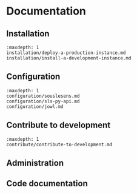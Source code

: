 # Documentation

## Installation

```{toctree}
:maxdepth: 1
installation/deploy-a-production-instance.md
installation/install-a-development-instance.md
```

## Configuration

```{toctree}
:maxdepth: 1
configuration/souslesens.md
configuration/sls-py-api.md
configuration/jowl.md
```

## Contribute to development

```{toctree}
:maxdepth: 1
contribute/contribute-to-development.md
```

## Administration


## Code documentation